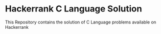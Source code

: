 # Hackerrank C Language Solution
 This Repository contains the solution of C Language problems available on Hackerrank
